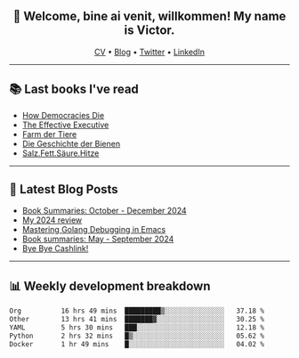 <h2 align="center">👋 Welcome, bine ai venit, willkommen! My name is Victor. </h2>
<p align="center">
  <a href="https://dornea.nu/cv">CV</a> •
  <a href="https://blog.dornea.nu">Blog</a> •
  <a href="https://twitter.com/victordorneanu">Twitter</a> •
  <a href="https://www.linkedin.com/in/victor-dorneanu/">LinkedIn</a> 
</p>

  <!--
  **dorneanu/dorneanu** is a ✨ _special_ ✨ repository because its `README.md` (this file) appears on your GitHub profile.

  Here are some ideas to get you started:

  - 🔭 I’m currently working on ...
  - 🌱 I’m currently learning ...
  - 👯 I’m looking to collaborate on ...
  - 🤔 I’m looking for help with ...
  - 💬 Ask me about ...
  - 📫 How to reach me: ...
  - 😄 Pronouns: ...
  - ⚡ Fun fact: ...
  -->

---

## 📚 Last books I've read

<!--START_SECTION:books-->
* [How Democracies Die](https://brainfck.org/book/how-democracies-die/)
* [The Effective Executive](https://brainfck.org/book/the-effective-executive/)
* [Farm der Tiere](https://brainfck.org/book/farm-der-tiere/)
* [Die Geschichte der Bienen](https://brainfck.org/book/die-geschichte-der-bienen/)
* [Salz.Fett.Säure.Hitze](https://brainfck.org/book/salz.fett.s%C3%A4ure.hitze/)
<!--END_SECTION:books-->

---

## 📝 Latest Blog Posts

<!--START_SECTION:blog-->
* [Book Summaries: October - December 2024](https://blog.dornea.nu/2025/01/16/book-summaries-october-december-2024/)
* [My 2024 review](https://blog.dornea.nu/2024/12/19/my-2024-review/)
* [Mastering Golang Debugging in Emacs](https://blog.dornea.nu/2024/11/28/mastering-golang-debugging-in-emacs/)
* [Book summaries: May - September 2024](https://blog.dornea.nu/2024/10/16/book-summaries-may-september-2024/)
* [Bye Bye Cashlink!](https://blog.dornea.nu/2024/07/11/bye-bye-cashlink/)
<!--END_SECTION:blog-->

---

## 📊 **Weekly development breakdown**

<!--START_SECTION:waka-->

```txt
Org          16 hrs 49 mins  █████████▒░░░░░░░░░░░░░░░   37.18 %
Other        13 hrs 41 mins  ███████▓░░░░░░░░░░░░░░░░░   30.25 %
YAML         5 hrs 30 mins   ███░░░░░░░░░░░░░░░░░░░░░░   12.18 %
Python       2 hrs 32 mins   █▒░░░░░░░░░░░░░░░░░░░░░░░   05.62 %
Docker       1 hr 49 mins    █░░░░░░░░░░░░░░░░░░░░░░░░   04.02 %
```

<!--END_SECTION:waka-->
